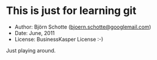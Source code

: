 This is just for learning git
=============================

* Author: Björn Schotte (<bjoern.schotte@googlemail.com>)
* Date: June, 2011
* License: BusinessKasper License :-)

Just playing around.